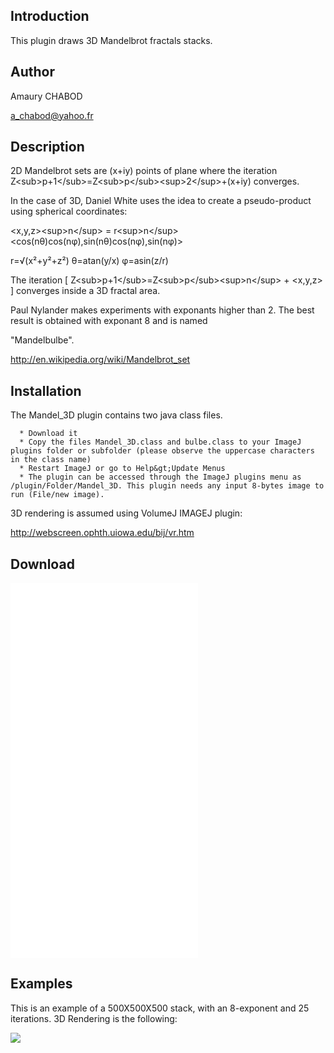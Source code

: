## Introduction

This plugin draws 3D Mandelbrot fractals stacks.

## Author

Amaury CHABOD

[a_chabod@yahoo.fr](a_chabod@yahoo.fr)

## Description

2D Mandelbrot sets are (x+iy) points of plane where the iteration
Z\<sub\>p+1\</sub\>=Z\<sub\>p\</sub\>\<sup\>2\</sup\>+(x+iy) converges.

In the case of 3D, Daniel White uses the idea to create a pseudo-product
using spherical coordinates:

\<x,y,z\>\<sup\>n\</sup\> = r\<sup\>n\</sup\>
\<cos(nθ)cos(nφ),sin(nθ)cos(nφ),sin(nφ)\>

r=√(x²+y²+z²) θ=atan(y/x) φ=asin(z/r)

The iteration \[ Z\<sub\>p+1\</sub\>=Z\<sub\>p\</sub\>\<sup\>n\</sup\> +
\<x,y,z\> \] converges inside a 3D fractal area.

Paul Nylander makes experiments with exponants higher than 2. The best
result is obtained with exponant 8 and is named

\"Mandelbulbe\".

<http://en.wikipedia.org/wiki/Mandelbrot_set>

## Installation

The Mandel_3D plugin contains two java class files.

      * Download it
      * Copy the files Mandel_3D.class and bulbe.class to your ImageJ plugins folder or subfolder (please observe the uppercase characters in the class name)
      * Restart ImageJ or go to Help&gt;Update Menus
      * The plugin can be accessed through the ImageJ plugins menu as /plugin/Folder/Mandel_3D. This plugin needs any input 8-bytes image to run (File/new image).

3D rendering is assumed using VolumeJ IMAGEJ plugin:

<http://webscreen.ophth.uiowa.edu/bij/vr.htm>

## Download

![](/plugin/3d/3d_mandelbrot_fractals/mandel_3d.class)
![](/plugin/3d/3d_mandelbrot_fractals/mandel_3d.java)
![](/plugin/3d/3d_mandelbrot_fractals/bulbe.class)
![](/plugin/3d/3d_mandelbrot_fractals/bulbe.java)

## Examples

This is an example of a 500X500X500 stack, with an 8-exponent and 25
iterations. 3D Rendering is the following:

![](/plugin/3d/3d_mandelbrot_fractals/rendering_bulbe_exp8.gif)
